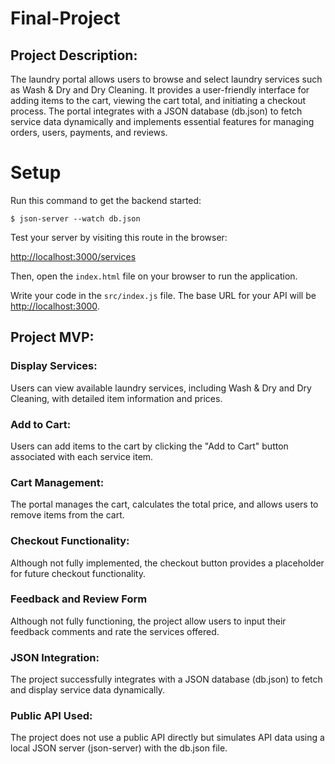 # Final-Project

## Project Description: 
The laundry portal allows users to browse and select laundry services such as Wash & Dry and Dry Cleaning. It provides a user-friendly interface for adding items to the cart, viewing the cart total, and initiating a checkout process. The portal integrates with a JSON database (db.json) to fetch service data dynamically and implements essential features for managing orders, users, payments, and reviews.

# Setup

Run this command to get the backend started:

```console
$ json-server --watch db.json
```

Test your server by visiting this route in the browser:

[http://localhost:3000/services](http://localhost:3000/services)

Then, open the `index.html` file on your browser to run the application.

Write your code in the `src/index.js` file. The base URL for your API will be
[http://localhost:3000](http://localhost:3000).

 ## Project MVP:

### Display Services: 
Users can view available laundry services, including Wash & Dry and Dry Cleaning, with detailed item information and prices.
### Add to Cart: 
Users can add items to the cart by clicking the "Add to Cart" button associated with each service item.
### Cart Management: 
The portal manages the cart, calculates the total price, and allows users to remove items from the cart.
### Checkout Functionality:
 Although not fully implemented, the checkout button provides a placeholder for future checkout functionality.
 ### Feedback and Review Form
 Although not fully functioning, the project allow users to input their feedback comments and rate the services offered.
### JSON Integration:
 The project successfully integrates with a JSON database (db.json) to fetch and display service data dynamically.
### Public API Used: 
The project does not use a public API directly but simulates API data using a local JSON server (json-server) with the db.json file.
